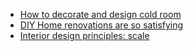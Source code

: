 - [How to decorate and design cold room](https://www.facebook.com/reel/588802776430531?fs=e&s=TIeQ9V&mibextid=0NULKw)
- [DIY Home renovations are so satisfying](https://www.facebook.com/reel/668521221708944?fs=e&s=TIeQ9V&mibextid=0NULKw)
- [Interior design principles: scale](https://www.facebook.com/reel/724051902561438?fs=e&s=TIeQ9V&mibextid=0NULKw)

